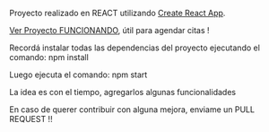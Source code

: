 Proyecto realizado en REACT utilizando [Create React App](https://github.com/facebook/create-react-app).

[Ver Proyecto FUNCIONANDO](https://agusvigno.github.io/react-citas/), útil para agendar citas !

Recordá instalar todas las dependencias del proyecto ejecutando el comando: npm install

Luego ejecuta el comando: npm start

La idea es con el tiempo, agregarlos algunas funcionalidades

En caso de querer contribuir con alguna mejora, enviame un PULL REQUEST !!
